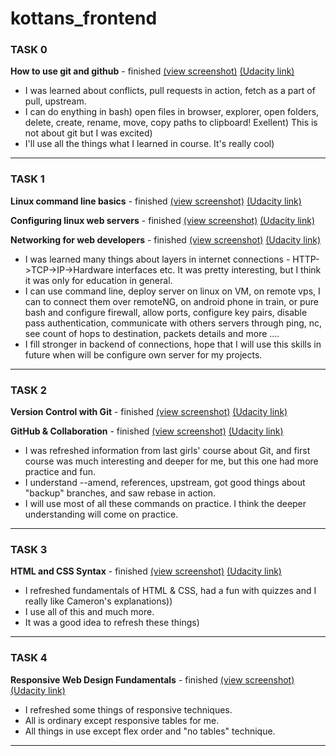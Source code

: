# kottans_frontend

### TASK 0
**How to use git and github** - finished [(view screenshot)](task_0/Udacity__How_to_use_git_and_Github__finished.jpg) [(Udacity link)](https://classroom.udacity.com/courses/ud775)

- I was learned about conflicts, pull requests in action, fetch as a part of pull, upstream. 
- I can do enything in bash) open files in browser, explorer, open folders, delete, create, rename, move, copy paths to clipboard! Exellent) This is not about git but I was excited)
- I'll use all the things what I learned in course. It's really cool)


----------


### TASK 1

**Linux command line basics** - finished [(view screenshot)](task_1/Udacity__Linux_command_line_basics__finished.jpg) [(Udacity link)](https://classroom.udacity.com/courses/ud595)

**Configuring linux web servers** - finished [(view screenshot)](task_1/Udacity__Configuring_linux_web_servers__finished.jpg) [(Udacity link)](https://classroom.udacity.com/courses/ud299)

**Networking for web developers** - finished [(view screenshot)](task_1/Udacity__Networking_for_web_developers__finished.jpg) [(Udacity link)](https://classroom.udacity.com/courses/ud256)

 - I was learned many things about layers in internet connections - HTTP->TCP->IP->Hardware interfaces etc. It was pretty interesting, but I think it was only for education in general.
 - I can use command line, deploy server on linux on VM, on remote vps, I can to connect them over remoteNG, on android phone in train, or pure bash and configure firewall, allow ports, configure key pairs, disable pass authentication, communicate with others servers through ping, nc, see count of hops to destination, packets details and more ....
 - I fill stronger in backend of connections, hope that I will use this skills in future when will be configure own server for my projects. 


----------


### TASK 2

 **Version Control with Git** - finished [(view screenshot)](task_2/Udacity__Version_Control_with_Git__finished.jpg) [(Udacity link)](https://classroom.udacity.com/courses/ud123/)

 **GitHub & Collaboration** - finished [(view screenshot)](task_2/Udacity__Github_and_collaboration__finished.jpg) [(Udacity link)](https://classroom.udacity.com/courses/ud456)
 
 - I was refreshed information from last girls' course about Git, and first course was much interesting and deeper for me, but this one had more practice and fun. 
 - I understand --amend, references, upstream, got good things about "backup" branches, and saw rebase in action. 
 - I will use most of all these commands on practice. I think the deeper understanding will come on practice.

----------


### TASK 3

 **HTML and CSS Syntax** - finished [(view screenshot)](task_3/Udacity__HTML_and_CSS_Syntax__finished.jpg) [(Udacity link)](https://classroom.udacity.com/courses/ud001)
  
 - I refreshed fundamentals of HTML & CSS, had a fun with quizzes and I really like Cameron's explanations))
 - I use all of this and much more.
 - It was a good idea to refresh these things)

----------

### TASK 4

 **Responsive Web Design Fundamentals** - finished [(view screenshot)](task_4/Udacity__Responsive_web_Design_fundamentals__finished.jpg) [(Udacity link)](https://classroom.udacity.com/courses/ud893)

 - I refreshed some things of responsive techniques.
 - All is ordinary except responsive tables for me.
 - All things in use except flex order and "no tables" technique.

----------



